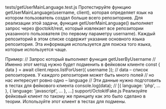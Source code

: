 tests/getUserMainLanguage.test.js
Протестируйте функцию getUserMainLanguage(username, client), которая определяет язык на котором пользователь создал больше всего репозиториев. Для реализации этой задачи, функция getUserMainLanguage() выполняет запрос через @octokit/rest, который извлекает все репозитории указанного пользователя (по первому параметру username). Каждый репозиторий в этом списке содержит указание основного языка репозитория. Эта информация используется для поиска того языка, которые используется чаще.

Пример:
// Запрос который выполняет функция getUserByUsername
// Именно этот метод нужно будет подменить в фейковом клиенте
const { data } = await client.repos.listForUser({ username });
// data – список репозиториев. У каждого репозитория может быть много полей
// но нас интересует ровно одно – language
// Эти данные нужно подготовить в тестах для фейкового клиента
console.log(data);
// [{ language: 'php', ... }, { language: 'javascript', ... }, ...]
support/OctokitFake.js
Реализуйте фейковый клиент по такому же принципу как это было сделано в теории. Используйте этот клиент в тестах для подмены.